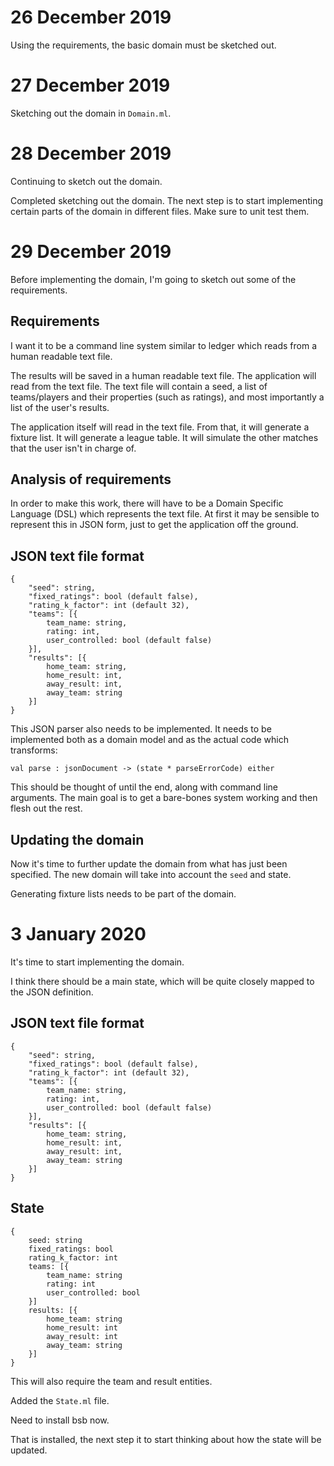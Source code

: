 # 26 December 2019

Using the requirements, the basic domain must be sketched out.

# 27 December 2019

Sketching out the domain in `Domain.ml`.

# 28 December 2019

Continuing to sketch out the domain.

Completed sketching out the domain. The next step is to start implementing
certain parts of the domain in different files. Make sure to unit test them.

# 29 December 2019

Before implementing the domain, I'm going to sketch out some of the
requirements.

## Requirements

I want it to be a command line system similar to ledger which reads from a human
readable text file.

The results will be saved in a human readable text file. The application will
read from the text file. The text file will contain a seed, a list of
teams/players and their properties (such as ratings), and most importantly a
list of the user's results.

The application itself will read in the text file. From that, it will generate a
fixture list. It will generate a league table. It will simulate the other
matches that the user isn't in charge of.

## Analysis of requirements

In order to make this work, there will have to be a Domain Specific Language
(DSL) which represents the text file. At first it may be sensible to represent
this in JSON form, just to get the application off the ground.

## JSON text file format

```
{
    "seed": string,
    "fixed_ratings": bool (default false),
    "rating_k_factor": int (default 32),
    "teams": [{
        team_name: string,
        rating: int,
        user_controlled: bool (default false)
    }],
    "results": [{
        home_team: string,
        home_result: int,
        away_result: int,
        away_team: string
    }]
}
```

This JSON parser also needs to be implemented. It needs to be implemented both
as a domain model and as the actual code which transforms:

```
val parse : jsonDocument -> (state * parseErrorCode) either
```

This should be thought of until the end, along with command line arguments. The
main goal is to get a bare-bones system working and then flesh out the rest.

## Updating the domain

Now it's time to further update the domain from what has just been specified.
The new domain will take into account the `seed` and state.

Generating fixture lists needs to be part of the domain.

# 3 January 2020

It's time to start implementing the domain.

I think there should be a main state, which will be quite closely mapped to the
JSON definition.

## JSON text file format

```
{
    "seed": string,
    "fixed_ratings": bool (default false),
    "rating_k_factor": int (default 32),
    "teams": [{
        team_name: string,
        rating: int,
        user_controlled: bool (default false)
    }],
    "results": [{
        home_team: string,
        home_result: int,
        away_result: int,
        away_team: string
    }]
}
```

## State

```
{
    seed: string
    fixed_ratings: bool
    rating_k_factor: int
    teams: [{
        team_name: string
        rating: int
        user_controlled: bool
    }]
    results: [{
        home_team: string
        home_result: int
        away_result: int
        away_team: string
    }]
}
```

This will also require the team and result entities.

Added the `State.ml` file.

Need to install bsb now.

That is installed, the next step it to start thinking about how the state will
be updated.
